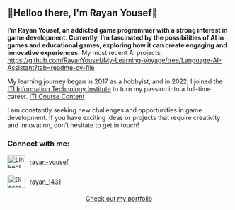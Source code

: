 
## 👋Helloo there, I'm Rayan Yousef👋
**I’m Rayan Yousef, an addicted game programmer with a strong interest in game development.
Currently, I’m fascinated by the possibilities of AI in games and educational games, exploring how it can create engaging and innovative experiences.** 
My most recent AI projects:
https://github.com/RayanYousef/My-Learning-Voyage/tree/Language-AI-Assistant?tab=readme-ov-file

My learning journey began in 2017 as a hobbyist, and in 2022, I joined the [ITI Information Technology Institute](https://iti.gov.eg/about-us) to turn my passion into a full-time career. 
[ITI Course Content](https://rgateway.iti.gov.eg/Resources/Resources/GetResourceFile?PublicId=d30e0a2b-906d-44f8-9bf7-09a71bfccca7&Size=)

I am constantly seeking new challenges and opportunities in game development. If you have exciting ideas or projects that require creativity and innovation, don’t hesitate to get in touch!
<h3 align="left">Connect with me:</h3>
<div style="display: flex; align-items: center; margin-bottom: 15px;">
  <a href="https://www.linkedin.com/in/rayan-yousef/" target="blank">
    <img src="https://raw.githubusercontent.com/rahuldkjain/github-profile-readme-generator/master/src/images/icons/Social/linked-in-alt.svg" alt="LinkedIn" height="30" width="40" />
  </a>
  <a href="https://www.linkedin.com/in/rayan-yousef/" target="blank" style="margin-left: 10px;">rayan-yousef</a>
</div>
<div style="display: flex; align-items: center; margin-bottom: 15px;">
  <a href="https://discord.gg/rayan_1431" target="blank">
    <img src="https://raw.githubusercontent.com/rahuldkjain/github-profile-readme-generator/master/src/images/icons/Social/discord.svg" alt="Discord" height="30" width="40" />
  </a>
  <a href="https://discord.gg/rayan_1431" target="blank" style="margin-left: 10px;">rayan_1431</a>
</div>

 <p align="center"">
  <a href="https://rayan-yousef.webnode.page" target="blank"">Check out my portfolio</a>
</p>





<!-- Profile views counter with spacing -->
<!--<p align="center" style="margin-top: 30px;"> 
  <img src="https://komarev.com/ghpvc/?username=RayanYousef&label=Profile%20views&color=0e75b6&style=flat" alt="RayanYousef"/> 
</p>



